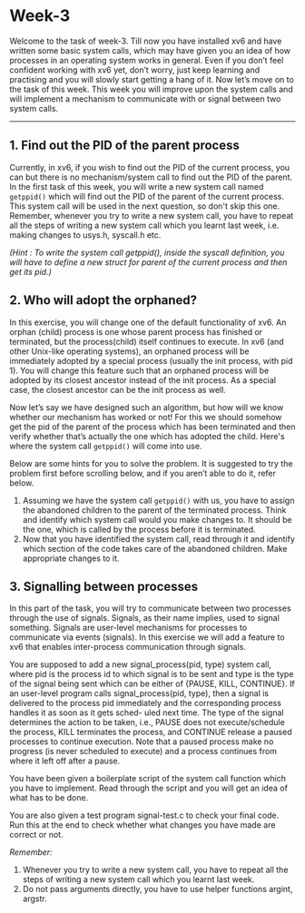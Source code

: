 # Week-3

Welcome to the task of week-3. Till now you have installed xv6 and have written some basic system calls, which may have given you an idea of how processes in an operating system works in general. Even if you don’t feel confident working with xv6 yet, don’t worry, just keep learning and practising and you will slowly start getting a hang of it. 
Now let’s move on to the task of this week. This week you will improve upon the system calls and will implement a mechanism to communicate with or signal between two system calls.

<hr>

## 1. Find out the PID of the parent process

Currently, in xv6, if you wish to find out the PID of the current process, you can but there is no mechanism/system call to find out the PID of the parent. 
In the first task of this week, you will write a new system call named `getppid()` which will find out the PID of the parent of the current process. 
This system call will be used in the next question, so don't skip this one. Remember, whenever you try to write a new system call, 
you have to repeat all the steps of writing a new system call which you learnt last week, i.e. making changes to usys.h, syscall.h etc.

_(Hint : To write the system call getppid(), inside the syscall definition, you will have to define a new struct for parent of the 
current process and then get its pid.)_

## 2. Who will adopt the orphaned?

In this exercise, you will change one of the default functionality of xv6. An orphan (child) process is one whose parent process has finished or terminated, but the process(child) itself continues to execute. In xv6 (and other Unix-like operating systems), an orphaned process will be immediately adopted by a special process (usually the init process, with pid 1). You will change this feature such that an orphaned process will be adopted by its closest ancestor instead of the init process. As a special case, the closest ancestor can be the init process as well.

Now let’s say we have designed such an algorithm, but how will we know whether our mechanism has worked or not! For this we should somehow get the pid of the parent of the process which has been terminated and then verify whether that’s actually the one which has adopted the child. Here's where the system call `getppid()` will come into use.

Below are some hints for you to solve the problem. It is suggested to try the problem first before scrolling below, and if you aren’t able to do it, refer below.

1. Assuming we have the system call `getppid()` with us, you have to assign the abandoned children to the parent of the terminated process. Think and identify which system call would you make changes to. It should be the one, which is called by the process before it is terminated. 
2. Now that you have identified the system call, read through it and identify which section of the code takes care of the abandoned children. Make appropriate changes to it.


## 3. Signalling between processes

In this part of the task, you will try to communicate between two processes through the use of signals. Signals, as their name implies, used to signal something. Signals are user-level mechanisms for processes to communicate via events (signals). In this exercise we will add a feature to xv6 that enables inter-process communication through signals.

You are supposed to add a new signal_process(pid, type) system call, where pid is the process id to which signal is to be sent and type is the type of the signal being sent which can be either of {PAUSE, KILL, CONTINUE}. If an user-level program calls signal_process(pid, type), then a signal is delivered to the process pid immediately and the corresponding process handles it as soon as it gets sched- uled next time. The type of the signal determines the action to be taken, i.e., PAUSE does not execute/schedule the process, KILL terminates the process, and CONTINUE release a paused processes to continue execution. Note that a paused process make no progress (is never scheduled to execute) and a process continues from where it left off after a pause.

You have been given a boilerplate script of the system call function which you have to implement. Read through the script and you will get an idea of what has to be done.

You are also given a test program signal-test.c to check your final code. Run this at the end to check whether what changes you have made are correct or not.

_Remember:_

1. Whenever you try to write a new system call, you have to repeat all the steps of writing a new system call which you learnt last week.
2. Do not pass arguments directly, you have to use helper functions argint, argstr.


